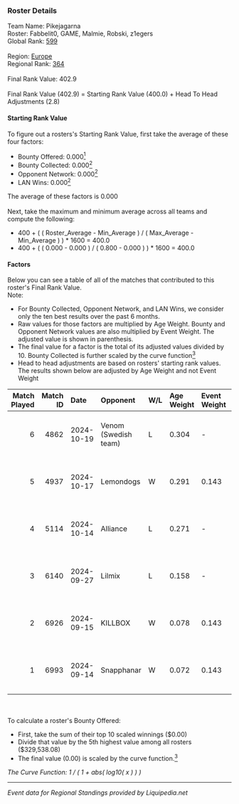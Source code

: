 ### Roster Details<br />
Team Name: Pikejagarna<br />
Roster: Fabbelit0, GAME, Malmie, Robski, z1egers<br />
Global Rank: [599](../standings_global.md)<br />
<br />
Region: [Europe]( ../standings_europe.md)<br />
Regional Rank: [364]( ../standings_europe.md)<br />
<br />
Final Rank Value:  402.9<br />
<br />
Final Rank Value (402.9) = Starting Rank Value (400.0) + Head To Head Adjustments (2.8)<br />

#### Starting Rank Value<br />
To figure out a rosters's Starting Rank Value, first take the average of these four factors:<br />
- Bounty Offered: 0.000[<sup>1</sup>](#table2)
- Bounty Collected: 0.000[<sup>2</sup>](#table1)
- Opponent Network: 0.000[<sup>2</sup>](#table1)
- LAN Wins: 0.000[<sup>2</sup>](#table1)

The average of these factors is 0.000<br />
<br />
Next, take the maximum and minimum average across all teams and compute the following:<br />
- 400 + ( ( Roster_Average - Min_Average ) / ( Max_Average - Min_Average ) ) * 1600 = 400.0
- 400 + ( ( 0.000 - 0.000 ) / ( 0.800 - 0.000 ) ) * 1600 = 400.0


#### Factors<br />
Below you can see a table of all of the matches that contributed to this roster's Final Rank Value.<br />
Note:<br />

- For Bounty Collected, Opponent Network, and LAN Wins, we consider only the ten best results over the past 6 months.
- Raw values for those factors are multiplied by Age Weight. Bounty and Opponent Network values are also multiplied by Event Weight. The adjusted value is shown in parenthesis.
- The final value for a factor is the total of its adjusted values divided by 10. Bounty Collected is further scaled by the curve function[<sup>3</sup>](#curveFunction)
- Head to head adjustments are based on rosters' starting rank values. The results shown below are adjusted by Age Weight and not Event Weight
<span id="table1"></span><br />


| Match Played | Match ID | Date       | Opponent             | W/L | Age Weight | Event Weight | Bounty Collected | Opponent Network | LAN Wins  | H2H Adj. | Roster                                   |
| -: | -: | :- | :- | :- | :- | :- | :- | :- | :- | -: | :- |
|            6 |     4862 | 2024-10-19 | Venom (Swedish team) | L   | 0.304      | -            | -                | -                | -         |    -3.77 | Fabbelit0, GAME, Malmie, Robski, z1egers |
|            5 |     4937 | 2024-10-17 | Lemondogs            | W   | 0.291      | 0.143        | 0.000 (0.000)    | 0.010 (0.000)    | 0 (0.000) |     5.51 | Fabbelit0, GAME, Malmie, Robski, z1egers |
|            4 |     5114 | 2024-10-14 | Alliance             | L   | 0.271      | -            | -                | -                | -         |    -0.53 | Fabbelit0, GAME, Malmie, Robski, z1egers |
|            3 |     6140 | 2024-09-27 | Lilmix               | L   | 0.158      | -            | -                | -                | -         |    -0.97 | AvoY, frigolito, GAME, Malmie, z1egers   |
|            2 |     6926 | 2024-09-15 | KILLBOX              | W   | 0.078      | 0.143        | 0.000 (0.000)    | 0.018 (0.000)    | 0 (0.000) |     1.48 | Fabbelit0, GAME, Malmie, Robski, z1egers |
|            1 |     6993 | 2024-09-14 | Snapphanar           | W   | 0.072      | 0.143        | 0.000 (0.000)    | 0.000 (0.000)    | 0 (0.000) |     1.13 | Fabbelit0, GAME, Malmie, Robski, z1egers |

<br />
<span id="table2"></span><br />
To calculate a roster's Bounty Offered:<br />

- First, take the sum of their top 10 scaled winnings ($0.00)
- Divide that value by the 5th highest value among all rosters ($329,538.08)
- The final value (0.00) is scaled by the curve function.[<sup>3</sup>](#curveFunction)

<span id="curveFunction"></span>_The Curve Function: 1 / ( 1 + abs( log10( x ) ) )_<br />

---
_Event data for Regional Standings provided by Liquipedia.net_<br />
